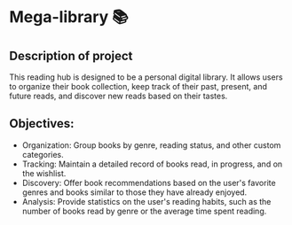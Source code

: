 # Mega-library 📚

## Description of project
This reading hub is designed to be a personal digital library. It allows users to organize their book collection, keep track of their past, present, and future reads, and discover new reads based on their tastes.

## Objectives:

- Organization: Group books by genre, reading status, and other custom categories.
- Tracking: Maintain a detailed record of books read, in progress, and on the wishlist.
- Discovery: Offer book recommendations based on the user's favorite genres and books similar to those they have already enjoyed.
- Analysis: Provide statistics on the user's reading habits, such as the number of books read by genre or the average time spent reading.
